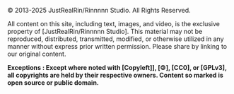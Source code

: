 © 2013-2025 JustRealRin/Rinnnnn Studio. All Rights Reserved.

All content on this site, including text, images, and video, is the exclusive property of [JustRealRin/Rinnnnn Studio]. This material may not be reproduced, distributed, transmitted, modified, or otherwise utilized in any manner without express prior written permission. Please share by linking to our original content.

**Exceptions : Except where noted with [Copyleft]], [🄯], [CC0], or [GPLv3], all copyrights are held by their respective owners. Content so marked is open source or public domain.**
